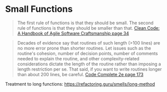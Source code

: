 # Small Functions

> The first rule of functions is that they should be small. The second rule of functions is that they should be smaller than that.
[Clean Code: A Handbook of Agile Software Craftsmanship page 34](https://books.google.com.au/books?id=_i6bDeoCQzsC&lpg=PA34&dq=The%20first%20rule%20of%20functions%20is%20that%20they%20should%20be%20small.%20The%20second%20rule%20of%20functions%20is%20that%20they%20should%20be%20smaller%20than%20that.&pg=PA34#v=onepage&q&f=false)

> Decades of evidence say that routines of such length (>100 lines) are no more error prone than shorter routines. Let issues such as the routine's cohesion, number of decision points, number of comments needed to explain the routine, and other complexity-related considerations dictate the length of the routine rather than imposing a length restriction per se. That said, if you want to write routines longer than about 200 lines, be careful. [Code Complete 2e page 173](https://books.google.com.au/books?id=LpVCAwAAQBAJ&lpg=PA174&ots=GHItm9HdRN&dq=Decades%20of%20evidence%20say%20that%20routines%20of%20such%20length&pg=PA173#v=onepage&q&f=false)

Treatment to long functions: https://refactoring.guru/smells/long-method
